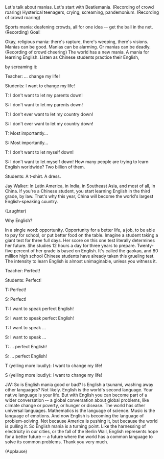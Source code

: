
Let&#39;s talk about manias.
Let&#39;s start with Beatlemania.
(Recording of crowd roaring)
Hysterical teenagers,
crying, screaming, pandemonium.
(Recording of crowd roaring)

Sports mania:
deafening crowds,
all for one idea --
get the ball in the net.
(Recording) Goal!

Okay, religious mania:
there&#39;s rapture, there&#39;s weeping,
there&#39;s visions.
Manias can be good.
Manias can be alarming.
Or manias can be deadly.
(Recording of crowd cheering)
The world has a new mania.
A mania for learning English.
Listen as Chinese students
practice their English,

by screaming it:

Teacher: ... change my life!

Students: I want to change my life!

T: I don&#39;t want to let my parents down!

S: I don&#39;t want to let my parents down!

T: I don&#39;t ever want
to let my country down!

S: I don&#39;t ever want
to let my country down!

T: Most importantly...

S: Most importantly...

T: I don&#39;t want to let myself down!

S: I don&#39;t want to let myself down!
How many people
are trying to learn English worldwide?
Two billion of them.

Students: A t-shirt. A dress.

Jay Walker: In Latin America,
in India,
in Southeast Asia,
and most of all, in China.
If you&#39;re a Chinese student,
you start learning English
in the third grade, by law.
That&#39;s why this year,
China will become the world&#39;s largest
English-speaking country.

(Laughter)

Why English?

In a single word: opportunity.
Opportunity for a better life, a job,
to be able to pay for school,
or put better food on the table.
Imagine a student taking
a giant test for three full days.
Her score on this one test
literally determines her future.
She studies 12 hours a day
for three years to prepare.
Twenty-five percent of her grade
is based on English.
It&#39;s called the gaokao, and 80 million
high school Chinese students
have already taken this grueling test.
The intensity to learn English
is almost unimaginable,
unless you witness it.

Teacher: Perfect!

Students: Perfect!

T: Perfect!

S: Perfect!

T: I want to speak perfect English!

S: I want to speak perfect English!

T: I want to speak ...

S: I want to speak ...

T: ... perfect English!

S: ... perfect English!

T (yelling more loudly):
I want to change my life!

S (yelling more loudly):
I want to change my life!

JW: So is English mania good or bad?
Is English a tsunami,
washing away other languages?
Not likely.
English is the world&#39;s second language.
Your native language is your life.
But with English you can become
part of a wider conversation --
a global conversation
about global problems,
like climate change or poverty,
or hunger or disease.
The world has other universal languages.
Mathematics is the language of science.
Music is the language of emotions.
And now English is becoming
the language of problem-solving.
Not because America is pushing it,
but because the world is pulling it.
So English mania is a turning point.
Like the harnessing
of electricity in our cities,
or the fall of the Berlin Wall,
English represents hope
for a better future --
a future where the world
has a common language
to solve its common problems.
Thank you very much.

(Applause)

